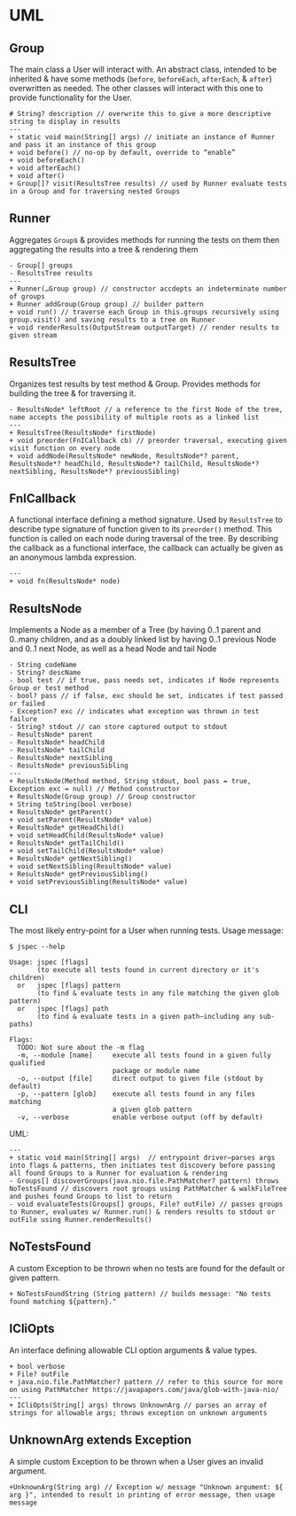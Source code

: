 UML
===

Group
---

The main class a User will interact with.
An abstract class, intended to be inherited & have some methods (`before`, `beforeEach`, `afterEach`, & `after`) overwritten as needed.
The other classes will interact with this one to provide functionality for the User.

```
# String? description // overwrite this to give a more descriptive string to display in results
---
+ static void main(String[] args) // initiate an instance of Runner and pass it an instance of this group
+ void before() // no-op by default, override to “enable”
+ void beforeEach()
+ void afterEach()
+ void after()
+ Group[]? visit(ResultsTree results) // used by Runner evaluate tests in a Group and for traversing nested Groups
```

Runner
---

Aggregates `Group`s & provides methods for running the tests on them then aggregating the results into a tree & rendering them

```
- Group[] groups
- ResultsTree results
---
+ Runner(…Group group) // constructor accdepts an indeterminate number of groups
+ Runner addGroup(Group group) // builder pattern
+ void run() // traverse each Group in this.groups recursively using group.visit() and saving results to a tree on Runner
+ void renderResults(OutputStream outputTarget) // render results to given stream
```

ResultsTree
---

Organizes test results by test method & Group.
Provides methods for building the tree & for traversing it.

```
- ResultsNode* leftRoot // a reference to the first Node of the tree, name accepts the possibility of multiple roots as a linked list
---
+ ResultsTree(ResultsNode* firstNode)
+ void preorder(FnICallback cb) // preorder traversal, executing given visit function on every node
+ void addNode(ResultsNode* newNode, ResultsNode*? parent, ResultsNode*? headChild, ResultsNode*? tailChild, ResultsNode*? nextSibling, ResultsNode*? previousSibling)
```

FnICallback
---

A functional interface defining a method signature.
Used by `ResultsTree` to describe type signature of function given to its `preorder()` method.
This function is called on each node during traversal of the tree.
By describing the callback as a functional interface, the callback can actually be given as an anonymous lambda expression.

```
---
+ void fn(ResultsNode* node)
```

ResultsNode
---

Implements a Node as a member of a Tree (by having 0..1 parent and 0..many children, and as a doubly linked list by having 0..1 previous Node and 0..1 next Node, as well as a head Node and tail Node

```
- String codeName
- String? descName
- bool test // if true, pass needs set, indicates if Node represents Group or test method
- bool? pass // if false, exc should be set, indicates if test passed or failed
- Exception? exc // indicates what exception was thrown in test failure
- String? stdout // can store captured output to stdout
- ResultsNode* parent
- ResultsNode* headChild
- ResultsNode* tailChild
- ResultsNode* nextSibling
- ResultsNode* previousSibling
---
+ ResultsNode(Method method, String stdout, bool pass = true, Exception exc = null) // Method constructor
+ ResultsNode(Group group) // Group constructor
+ String toString(bool verbose)
+ ResultsNode* getParent()
+ void setParent(ResultsNode* value)
+ ResultsNode* getHeadChild()
+ void setHeadChild(ResultsNode* value)
+ ResultsNode* getTailChild()
+ void setTailChild(ResultsNode* value)
+ ResultsNode* getNextSibling()
+ void setNextSibling(ResultsNode* value)
+ ResultsNode* getPreviousSibling()
+ void setPreviousSibling(ResultsNode* value)
```

CLI
---

The most likely entry-point for a User when running tests.
Usage message:

```
$ jspec --help

Usage: jspec [flags]
       (to execute all tests found in current directory or it's children)
  or   jspec [flags] pattern
       (to find & evaluate tests in any file matching the given glob pattern)
  or   jspec [flags] path
       (to find & evaluate tests in a given path—including any sub-paths)

Flags:
  TODO: Not sure about the -m flag
  -m, --module [name]     execute all tests found in a given fully qualified
                          package or module name
  -o, --output [file]     direct output to given file (stdout by default)
  -p, --pattern [glob]    execute all tests found in any files matching
                          a given glob pattern
  -v, --verbose           enable verbose output (off by default)

```

UML:

```
---
+ static void main(String[] args)  // entrypoint driver—parses args into flags & patterns, then initiates test discovery before passing all found Groups to a Runner for evaluation & rendering
- Groups[] discoverGroups(java.nio.file.PathMatcher? pattern) throws NoTestsFound // discovers root groups using PathMatcher & walkFileTree and pushes found Groups to list to return
- void evaluateTests(Groups[] groups, File? outFile) // passes groups to Runner, evaluates w/ Runner.run() & renders results to stdout or outFile using Runner.renderResults()
```

NoTestsFound
---

A custom Exception to be thrown when no tests are found for the default or given pattern.

```
+ NoTestsFoundString (String pattern) // builds message: "No tests found matching ${pattern}."
```

ICliOpts
---

An interface defining allowable CLI option arguments & value types.

```
+ bool verbose
+ File? outFile
+ java.nio.file.PathMatcher? pattern // refer to this source for more on using PathMatcher https://javapapers.com/java/glob-with-java-nio/
---
+ ICliOpts(String[] args) throws UnknownArg // parses an array of strings for allowable args; throws exception on unknown arguments
```

UnknownArg extends Exception
---

A simple custom Exception to be thrown when a User gives an invalid argument.

```
+UnknownArg(String arg) // Exception w/ message "Unknown argument: ${ arg }", intended to result in printing of error message, then usage message
```
